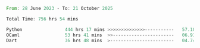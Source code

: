 <!--START_SECTION:waka-->

```rust
From: 28 June 2023 - To: 21 October 2025

Total Time: 756 hrs 54 mins

Python                444 hrs 17 mins >>>>>>>>>>>>>>-----------   57.18 %
OCaml                 53 hrs 41 mins  >>-----------------------   06.91 %
Dart                  36 hrs 48 mins  >------------------------   04.74 %
```

<!--END_SECTION:waka-->
